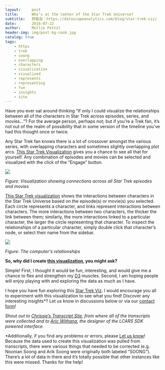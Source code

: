 ```yaml
---
layout:     post
title:      Who's at the Center of the Star Trek Universe?
subtitle:   转载自：https://datascopeanalytics.com/blog/star-trek-viz/
date:       2016-07-22
author:     Mollie Pettit
header-img: img/post-bg-cook.jpg
catalog: true
tags:
    - https
    - trek
    - soong
    - overlapping
    - characters
    - visualization
    - visualized
    - represents
    - representing
    - fun
    - insights
    - site
---
```


Have you ever sat around thinking “If only I could visualize the relationships between all of the characters in Star Trek across episodes, series, and movies…”? For the average person, perhaps not; but if you’re a Trek fan, it’s not out of the realm of possibility that in some version of the timeline you’ve had this thought once or twice.

Any Star Trek fan knows there is a lot of crossover amongst the various series, with overlapping characters and sometimes slightly overlapping plot arcs. [This Star Trek Visualization](https://datascopeanalytics.com/startrekviz) gives you a chance to see all that for yourself. Any combination of episodes and movies can be selected and visualized with the click of the “Engage” button.


![](https://datascopeanalytics.com/blog/star-trek-viz/STviz_blog_1.png)



*Figure: Visualization showing connections across all Star Trek episodes and movies*

[This Star Trek visualization](https://datascopeanalytics.com/startrekviz) shows the interactions between characters in the Star Trek Universe based on the episode(s) or movie(s) you selected. Each circle represents a character, and links represent interactions between characters. The more interactions between two characters, the thicker the link between them; similarly, the more interactions linked to a particular character, the larger the circle representing that character. To inspect the relationships of a particular character, simply double click that character’s node, or select their name from the sidebar.


![](https://datascopeanalytics.com/blog/star-trek-viz/STviz_blog_2.png)



*Figure: The computer's relationships*

**So, why did I create [this visualization](https://datascopeanalytics.com/startrekviz), you might ask?**

Simple! First, I thought it would be fun, interesting, and would give me a chance to flex and strengthen my [D3](https://d3js.org/) muscles. Second, I am hoping people will enjoy playing with and exploring the data as much as I have.

I hope you have fun exploring this [Star Trek Viz](https://datascopeanalytics.com/startrekviz). I would encourage you all to experiment with this visualization to see what you find! Discover any interesting insights*? Let us know in discussions below or via our [contact form](https://mollzmp.typeform.com/to/D9ogxg)!

*Shout out to [Chrissie’s Transcript Site](http://www.chakoteya.net/), from where all of the transcripts were collected and to [Aric Withana](https://github.com/Aricwithana/LCARS-SDK), the designer of the LCARS SDK powered interface.*


*Additionally, if you find any problems or errors, please [Let us know](https://mollzmp.typeform.com/to/D9ogxg)! Because the data used to create this visualization was pulled from transcripts, there were various things that needed to be corrected (e.g. Noonian Soong and Arik Soong were originally both labeled “SOONG”). There’s a lot of data in there and it’s totally possible that other instances like this were missed. Thanks for the help! 
